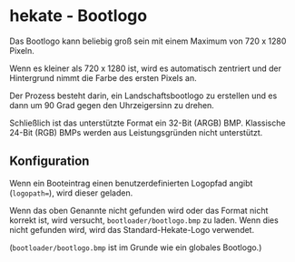 # hekate - Bootlogo

Das Bootlogo kann beliebig groß sein mit einem Maximum von 720 x 1280 Pixeln.

Wenn es kleiner als 720 x 1280 ist, wird es automatisch zentriert und der Hintergrund nimmt die Farbe des ersten Pixels an.

Der Prozess besteht darin, ein Landschaftsbootlogo zu erstellen und es dann um 90 Grad gegen den Uhrzeigersinn zu drehen.

Schließlich ist das unterstützte Format ein 32-Bit (ARGB) BMP. Klassische 24-Bit (RGB) BMPs werden aus Leistungsgründen nicht unterstützt.

## Konfiguration

Wenn ein Booteintrag einen benutzerdefinierten Logopfad angibt (`logopath=`), wird dieser geladen.

Wenn das oben Genannte nicht gefunden wird oder das Format nicht korrekt ist, wird versucht, `bootloader/bootlogo.bmp` zu laden.
Wenn dies nicht gefunden wird, wird das Standard-Hekate-Logo verwendet.

(`bootloader/bootlogo.bmp` ist im Grunde wie ein globales Bootlogo.)

